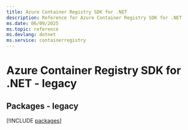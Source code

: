 ```yaml
---
title: Azure Container Registry SDK for .NET
description: Reference for Azure Container Registry SDK for .NET
ms.date: 06/09/2025
ms.topic: reference
ms.devlang: dotnet
ms.service: containerregistry
---
```

# Azure Container Registry SDK for .NET - legacy
## Packages - legacy
[!INCLUDE [packages](container-registry-index.md)]